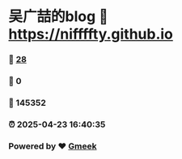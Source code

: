 # 吴广喆的blog :link: https://niffffty.github.io 
### :page_facing_up: [28](https://niffffty.github.io/tag.html) 
### :speech_balloon: 0 
### :hibiscus: 145352 
### :alarm_clock: 2025-04-23 16:40:35 
### Powered by :heart: [Gmeek](https://github.com/Meekdai/Gmeek)
